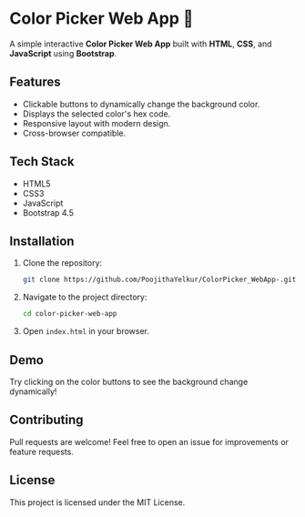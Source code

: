 # Color Picker Web App 🎨

A simple interactive **Color Picker Web App** built with **HTML**, **CSS**, and **JavaScript** using **Bootstrap**.

## Features
- Clickable buttons to dynamically change the background color.
- Displays the selected color's hex code.
- Responsive layout with modern design.
- Cross-browser compatible.

## Tech Stack
- HTML5
- CSS3
- JavaScript
- Bootstrap 4.5

## Installation
1. Clone the repository:
   ```bash
   git clone https://github.com/PoojithaYelkur/ColorPicker_WebApp-.git
   ```
2. Navigate to the project directory:
   ```bash
   cd color-picker-web-app
   ```
3. Open `index.html` in your browser.

## Demo
Try clicking on the color buttons to see the background change dynamically!

## Contributing
Pull requests are welcome! Feel free to open an issue for improvements or feature requests.

## License
This project is licensed under the MIT License.

